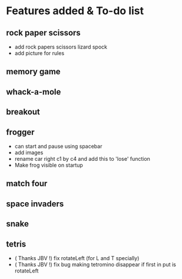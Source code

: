 # Features added & To-do list


## rock paper scissors
- add rock papers scissors lizard spock
- add picture for rules

## memory game

## whack-a-mole

## breakout

## frogger

- can start and pause using spacebar
- add images
- rename car right c1 by c4 and add this to 'lose' function
- Make frog visible on startup

## match four

## space invaders

## snake

## tetris

- ( Thanks JBV !) fix rotateLeft (for L and T specially)
- ( Thanks JBV !) fix bug making tetromino disappear if first in put is rotateLeft
